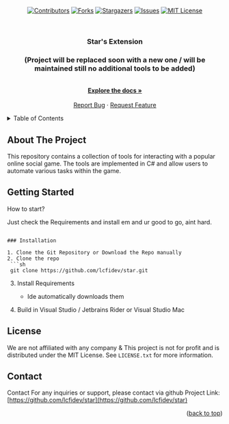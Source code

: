 <a name="readme-top"></a>


<!-- PROJECT SHIELDS -->

<div align="center">

  [![Contributors][contributors-shield]][contributors-url]
  [![Forks][forks-shield]][forks-url]
  [![Stargazers][stars-shield]][stars-url]
  [![Issues][issues-shield]][issues-url]
  [![MIT License][license-shield]][license-url]

</div>

[contributors-shield]: https://img.shields.io/github/contributors/lcfidev/star.svg?style=flat-square
[forks-shield]: https://img.shields.io/github/forks/lcfidev/star.svg?style=flat-square
[stars-shield]: https://img.shields.io/github/stars/lcfidev/star.svg?style=flat-square
[issues-shield]: https://img.shields.io/github/issues/lcfidev/star.svg?style=flat-square
[license-shield]: https://img.shields.io/github/license/lcfidev/star.svg?style=flat-square

[contributors-url]: https://github.com/lcfidev/star/graphs/contributors
[forks-url]: https://github.com/lcfidev/star/network/members
[stars-url]: https://github.com/lcfidev/star/stargazers
[issues-url]: https://github.com/lcfidev/star/issues
[license-url]: https://github.com/lcfidev/star/blob/main/LICENSE.txt





<!-- PROJECT LOGO -->
<br />
<div align="center">
  <a href="https://github.com/lcfidev/star">
  </a>
  <h3 align="center">Star's Extension</h3>
    <h3 align="center">(Project will be replaced soon with a new one / will be maintained still no additional tools to be added)</h3>

  <p align="center">
    <br />
    <a href="https://github.com/lcfidev/star/tree/main/msptool"><strong>Explore the docs »</strong></a>
    <br />
    <br />
    <a href="https://github.com/lcfidev/star/issues/new?labels=bug">Report Bug</a>
    ·
    <a href="https://github.com/lcfidev/star/issues/new?labels=enhancement">Request Feature</a>
  </p>
</div>


<!-- TABLE OF CONTENTS -->
<details>
  <summary>Table of Contents</summary>
  <ol>
    <li>
      <a href="#about-the-project">About The Tool</a>
    </li>
    <li>
      <a href="#getting-started">Getting Started</a>
      <ul>
      </ul>
    </li>
    <li><a href="#license">License</a></li>
    <li><a href="#contact">Contact</a></li>
  </ol>
</details>



<!-- ABOUT THE PROJECT -->
## About The Project

This repository contains a collection of tools for interacting with  a popular online social game. The tools are implemented in C# and allow users to automate various tasks within the game.


<!-- GETTING STARTED -->
## Getting Started

How to start?

Just check the Requirements and install em and ur good to go, aint hard.
  ```

### Installation

1. Clone the Git Repository or Download the Repo manually
2. Clone the repo
   ```sh
   git clone https://github.com/lcfidev/star.git
   ```
3. Install Requirements
   * Ide automatically downloads them
     
5. Build in Visual Studio / Jetbrains Rider or Visual Studio Mac


## License

We are not affiliated with any company & This project is not for profit and is distributed under the MIT License. See `LICENSE.txt` for more information.


<!-- CONTACT -->
## Contact

Contact For any inquiries or support, please contact via github
Project Link: [https://github.com/lcfidev/star](https://github.com/lcfidev/star)


<p align="right">(<a href="#readme-top">back to top</a>)</p>



<!-- MARKDOWN LINKS & IMAGES -->
[contributors-shield]: https://img.shields.io/github/contributors/othneildrew/Best-README-Template.svg?style=for-the-badge
[contributors-url]: https://github.com/lcfidev/star/graphs/contributors
[forks-shield]: https://img.shields.io/github/forks/othneildrew/Best-README-Template.svg?style=for-the-badge
[forks-url]: https://github.com/lcfidev/star/network/members
[stars-shield]: https://img.shields.io/github/stars/othneildrew/Best-README-Template.svg?style=for-the-badge
[star-csharp]: https://img.shields.io/badge/C%23-239120?style=for-the-badge&logo=c-sharp&logoColor=white
[star-csharpurl]: https://img.shields.io/badge/C%23-239120?style=for-the-badge&logo=c-sharp&logoColor=white

[star-windows]: https://img.shields.io/badge/Windows-0078D6?style=for-the-badge&logo=windows&logoColor=white
[star-windowsurl]: https://img.shields.io/badge/Windows-0078D6?style=for-the-badge&logo=windows&logoColor=white

[star-macos]: https://img.shields.io/badge/MacOS--9cf?logo=Apple&style=social
[star-macosurl]: https://img.shields.io/badge/MacOS--9cf?logo=Apple&style=social

[star-linux]: https://img.shields.io/badge/Linux-FCC624?style=for-the-badge&logo=linux&logoColor=black
[star-linuxurl]: https://img.shields.io/badge/Linux-FCC624?style=for-the-badge&logo=linux&logoColor=black

[stars-swift]: https://i.imgur.com/9NFfY9z.png
[stars-url]: https://github.com/lcfidev/star/stargazers
[issues-shield]: https://img.shields.io/github/issues/othneildrew/Best-README-Template.svg?style=for-the-badge
[issues-url]: https://github.com/lcfidev/star/issues
[license-shield]: https://img.shields.io/github/license/othneildrew/Best-README-Template.svg?style=for-the-badge
[license-url]: https://github.com/lcfidev/star/blob/master/LICENSE.txt
[linkedin-shield]: https://img.shields.io/badge/-LinkedIn-black.svg?style=for-the-badge&logo=linkedin&colorB=555
[product-screenshot]: images/screenshot.png
[Next.js]: https://img.shields.io/badge/next.js-000000?style=for-the-badge&logo=nextdotjs&logoColor=white
[Next-url]: https://nextjs.org/
[React.js]: https://img.shields.io/badge/React-20232A?style=for-the-badge&logo=react&logoColor=61DAFB
[React-url]: https://reactjs.org/
[Vue.js]: https://img.shields.io/badge/Vue.js-35495E?style=for-the-badge&logo=vuedotjs&logoColor=4FC08D
[Vue-url]: https://vuejs.org/
[Angular.io]: https://img.shields.io/badge/Angular-DD0031?style=for-the-badge&logo=angular&logoColor=white
[Angular-url]: https://angular.io/
[Svelte.dev]: https://img.shields.io/badge/Svelte-4A4A55?style=for-the-badge&logo=svelte&logoColor=FF3E00
[Svelte-url]: https://svelte.dev/
[Laravel.com]: https://img.shields.io/badge/Laravel-FF2D20?style=for-the-badge&logo=laravel&logoColor=white
[Laravel-url]: https://laravel.com
[Bootstrap.com]: https://img.shields.io/badge/Bootstrap-563D7C?style=for-the-badge&logo=bootstrap&logoColor=white
[Bootstrap-url]: https://getbootstrap.com
[JQuery.com]: https://img.shields.io/badge/jQuery-0769AD?style=for-the-badge&logo=jquery&logoColor=white
[JQuery-url]: https://jquery.com 
